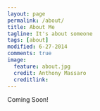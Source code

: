 ```yaml
---
layout: page
permalink: /about/
title: About Me
tagline: It's about someone
tags: [about]
modified: 6-27-2014
comments: true
image:
  feature: about.jpg
  credit: Anthony Massaro
  creditlink:
---
```


Coming Soon!